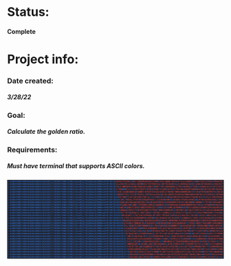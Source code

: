 # Status:
#### Complete
# Project info:
### Date created:
##### 3/28/22
### Goal:
##### Calculate the golden ratio.
### Requirements:
##### Must have terminal that supports ASCII colors.

![Example of project](https://github.com/coltonk1/Code/blob/main/Golden%20Ratio/example-image.PNG)